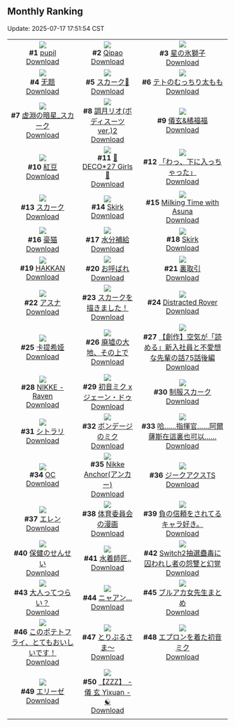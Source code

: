 ## Monthly Ranking
Update: 2025-07-17 17:51:54 CST

|      |      |      |
| :----: | :----: | :----: |
| ![](https://i.pixiv.re/c/240x480/img-master/img/2025/06/19/00/00/11/131715282_p0_master1200.jpg)<br>**#1** [pupil](https://www.pixiv.net/artworks/131715282)<br>[Download](https://i.pixiv.re/img-original/img/2025/06/19/00/00/11/131715282_p0.jpg) | ![](https://i.pixiv.re/c/240x480/img-master/img/2025/06/19/00/00/51/131715482_p0_master1200.jpg)<br>**#2** [Qipao](https://www.pixiv.net/artworks/131715482)<br>[Download](https://i.pixiv.re/img-original/img/2025/06/19/00/00/51/131715482_p0.png) | ![](https://i.pixiv.re/c/240x480/img-master/img/2025/06/17/00/00/12/131645575_p0_master1200.jpg)<br>**#3** [星の氷獅子](https://www.pixiv.net/artworks/131645575)<br>[Download](https://i.pixiv.re/img-original/img/2025/06/17/00/00/12/131645575_p0.jpg) |
| ![](https://i.pixiv.re/c/240x480/img-master/img/2025/06/19/12/24/10/131729082_p0_master1200.jpg)<br>**#4** [无题](https://www.pixiv.net/artworks/131729082)<br>[Download](https://i.pixiv.re/img-original/img/2025/06/19/12/24/10/131729082_p0.png) | ![](https://i.pixiv.re/c/240x480/img-master/img/2025/06/19/01/02/47/131717936_p0_master1200.jpg)<br>**#5** [スカーク🎨](https://www.pixiv.net/artworks/131717936)<br>[Download](https://i.pixiv.re/img-original/img/2025/06/19/01/02/47/131717936_p0.jpg) | ![](https://i.pixiv.re/c/240x480/img-master/img/2025/06/19/00/00/11/131715276_p0_master1200.jpg)<br>**#6** [テトのむっちり太もも](https://www.pixiv.net/artworks/131715276)<br>[Download](https://i.pixiv.re/img-original/img/2025/06/19/00/00/11/131715276_p0.png) |
| ![](https://i.pixiv.re/c/240x480/img-master/img/2025/06/19/00/19/08/131716466_p0_master1200.jpg)<br>**#7** [虚淵の暗星_スカーク](https://www.pixiv.net/artworks/131716466)<br>[Download](https://i.pixiv.re/img-original/img/2025/06/19/00/19/08/131716466_p0.png) | ![](https://i.pixiv.re/c/240x480/img-master/img/2025/06/18/19/00/39/131703202_p0_master1200.jpg)<br>**#8** [調月リオ(ボディスーツver.)2](https://www.pixiv.net/artworks/131703202)<br>[Download](https://i.pixiv.re/img-original/img/2025/06/18/19/00/39/131703202_p0.png) | ![](https://i.pixiv.re/c/240x480/img-master/img/2025/06/19/21/04/01/131742302_p0_master1200.jpg)<br>**#9** [儀玄&橘福福](https://www.pixiv.net/artworks/131742302)<br>[Download](https://i.pixiv.re/img-original/img/2025/06/19/21/04/01/131742302_p0.jpg) |
| ![](https://i.pixiv.re/c/240x480/img-master/img/2025/06/19/23/04/23/131747277_p0_master1200.jpg)<br>**#10** [紅豆](https://www.pixiv.net/artworks/131747277)<br>[Download](https://i.pixiv.re/img-original/img/2025/06/19/23/04/23/131747277_p0.jpg) | ![](https://i.pixiv.re/c/240x480/img-master/img/2025/06/20/00/00/12/131749513_p0_master1200.jpg)<br>**#11** [💜DECO*27 Girls🩷](https://www.pixiv.net/artworks/131749513)<br>[Download](https://i.pixiv.re/img-original/img/2025/06/20/00/00/12/131749513_p0.jpg) | ![](https://i.pixiv.re/c/240x480/img-master/img/2025/06/18/00/00/10/131680627_p0_master1200.jpg)<br>**#12** [「わっ、下に入っちゃった」](https://www.pixiv.net/artworks/131680627)<br>[Download](https://i.pixiv.re/img-original/img/2025/06/18/00/00/10/131680627_p0.png) |
| ![](https://i.pixiv.re/c/240x480/img-master/img/2025/06/19/00/01/03/131715511_p0_master1200.jpg)<br>**#13** [スカーク](https://www.pixiv.net/artworks/131715511)<br>[Download](https://i.pixiv.re/img-original/img/2025/06/19/00/01/03/131715511_p0.jpg) | ![](https://i.pixiv.re/c/240x480/img-master/img/2025/06/19/20/54/07/131741703_p0_master1200.jpg)<br>**#14** [Skirk](https://www.pixiv.net/artworks/131741703)<br>[Download](https://i.pixiv.re/img-original/img/2025/06/19/20/54/07/131741703_p0.png) | ![](https://i.pixiv.re/c/240x480/img-master/img/2025/06/19/00/02/24/131715676_p0_master1200.jpg)<br>**#15** [Milking Time with Asuna](https://www.pixiv.net/artworks/131715676)<br>[Download](https://i.pixiv.re/img-original/img/2025/06/19/00/02/24/131715676_p0.jpg) |
| ![](https://i.pixiv.re/c/240x480/img-master/img/2025/06/19/20/42/41/131741296_p0_master1200.jpg)<br>**#16** [豪猫](https://www.pixiv.net/artworks/131741296)<br>[Download](https://i.pixiv.re/img-original/img/2025/06/19/20/42/41/131741296_p0.jpg) | ![](https://i.pixiv.re/c/240x480/img-master/img/2025/06/19/20/30/01/131740799_p0_master1200.jpg)<br>**#17** [水分補給](https://www.pixiv.net/artworks/131740799)<br>[Download](https://i.pixiv.re/img-original/img/2025/06/19/20/30/01/131740799_p0.png) | ![](https://i.pixiv.re/c/240x480/img-master/img/2025/06/18/20/00/08/131705087_p0_master1200.jpg)<br>**#18** [Skirk](https://www.pixiv.net/artworks/131705087)<br>[Download](https://i.pixiv.re/img-original/img/2025/06/18/20/00/08/131705087_p0.jpg) |
| ![](https://i.pixiv.re/c/240x480/img-master/img/2025/06/18/00/17/05/131681730_p0_master1200.jpg)<br>**#19** [HAKKAN](https://www.pixiv.net/artworks/131681730)<br>[Download](https://i.pixiv.re/img-original/img/2025/06/18/00/17/05/131681730_p0.png) | ![](https://i.pixiv.re/c/240x480/img-master/img/2025/06/19/00/00/09/131715257_p0_master1200.jpg)<br>**#20** [お呼ばれ](https://www.pixiv.net/artworks/131715257)<br>[Download](https://i.pixiv.re/img-original/img/2025/06/19/00/00/09/131715257_p0.png) | ![](https://i.pixiv.re/c/240x480/img-master/img/2025/06/19/20/07/39/131740032_p0_master1200.jpg)<br>**#21** [裏取引](https://www.pixiv.net/artworks/131740032)<br>[Download](https://i.pixiv.re/img-original/img/2025/06/19/20/07/39/131740032_p0.jpg) |
| ![](https://i.pixiv.re/c/240x480/img-master/img/2025/06/19/00/00/13/131715299_p0_master1200.jpg)<br>**#22** [アスナ](https://www.pixiv.net/artworks/131715299)<br>[Download](https://i.pixiv.re/img-original/img/2025/06/19/00/00/13/131715299_p0.png) | ![](https://i.pixiv.re/c/240x480/img-master/img/2025/06/19/00/00/16/131715325_p0_master1200.jpg)<br>**#23** [スカークを描きました！](https://www.pixiv.net/artworks/131715325)<br>[Download](https://i.pixiv.re/img-original/img/2025/06/19/00/00/16/131715325_p0.jpg) | ![](https://i.pixiv.re/c/240x480/img-master/img/2025/06/19/08/38/53/131725363_p0_master1200.jpg)<br>**#24** [Distracted Rover](https://www.pixiv.net/artworks/131725363)<br>[Download](https://i.pixiv.re/img-original/img/2025/06/19/08/38/53/131725363_p0.jpg) |
| ![](https://i.pixiv.re/c/240x480/img-master/img/2025/06/19/19/21/59/131738180_p0_master1200.jpg)<br>**#25** [卡提希娅](https://www.pixiv.net/artworks/131738180)<br>[Download](https://i.pixiv.re/img-original/img/2025/06/19/19/21/59/131738180_p0.png) | ![](https://i.pixiv.re/c/240x480/img-master/img/2025/06/19/06/00/01/131722839_p0_master1200.jpg)<br>**#26** [廃墟の大地、その上で](https://www.pixiv.net/artworks/131722839)<br>[Download](https://i.pixiv.re/img-original/img/2025/06/19/06/00/01/131722839_p0.png) | ![](https://i.pixiv.re/c/240x480/img-master/img/2025/06/19/17/58/14/131735558_p0_master1200.jpg)<br>**#27** [【創作】空気が「読める」新入社員と不愛想な先輩の話75話後編](https://www.pixiv.net/artworks/131735558)<br>[Download](https://i.pixiv.re/img-original/img/2025/06/19/17/58/14/131735558_p0.jpg) |
| ![](https://i.pixiv.re/c/240x480/img-master/img/2025/06/19/07/00/04/131723785_p0_master1200.jpg)<br>**#28** [NIKKE - Raven](https://www.pixiv.net/artworks/131723785)<br>[Download](https://i.pixiv.re/img-original/img/2025/06/19/07/00/04/131723785_p0.png) | ![](https://i.pixiv.re/c/240x480/img-master/img/2025/06/18/00/00/11/131680640_p0_master1200.jpg)<br>**#29** [初音ミク x ジェーン・ドゥ](https://www.pixiv.net/artworks/131680640)<br>[Download](https://i.pixiv.re/img-original/img/2025/06/18/00/00/11/131680640_p0.png) | ![](https://i.pixiv.re/c/240x480/img-master/img/2025/06/19/00/04/37/131715813_p0_master1200.jpg)<br>**#30** [制服スカーク](https://www.pixiv.net/artworks/131715813)<br>[Download](https://i.pixiv.re/img-original/img/2025/06/19/00/04/37/131715813_p0.jpg) |
| ![](https://i.pixiv.re/c/240x480/img-master/img/2025/06/19/01/04/38/131717999_p0_master1200.jpg)<br>**#31** [シトラリ](https://www.pixiv.net/artworks/131717999)<br>[Download](https://i.pixiv.re/img-original/img/2025/06/19/01/04/38/131717999_p0.jpg) | ![](https://i.pixiv.re/c/240x480/img-master/img/2025/06/21/00/00/22/131784405_p0_master1200.jpg)<br>**#32** [ボンデージのミク](https://www.pixiv.net/artworks/131784405)<br>[Download](https://i.pixiv.re/img-original/img/2025/06/21/00/00/22/131784405_p0.png) | ![](https://i.pixiv.re/c/240x480/img-master/img/2025/06/17/18/54/11/131668325_p0_master1200.jpg)<br>**#33** [哈……指揮官……阿爾薩斯在這裏也可以……](https://www.pixiv.net/artworks/131668325)<br>[Download](https://i.pixiv.re/img-original/img/2025/06/17/18/54/11/131668325_p0.jpg) |
| ![](https://i.pixiv.re/c/240x480/img-master/img/2025/06/18/19/37/46/131704359_p0_master1200.jpg)<br>**#34** [OC](https://www.pixiv.net/artworks/131704359)<br>[Download](https://i.pixiv.re/img-original/img/2025/06/18/19/37/46/131704359_p0.png) | ![](https://i.pixiv.re/c/240x480/img-master/img/2025/06/18/00/00/16/131680682_p0_master1200.jpg)<br>**#35** [Nikke Anchor(アンカー)](https://www.pixiv.net/artworks/131680682)<br>[Download](https://i.pixiv.re/img-original/img/2025/06/18/00/00/16/131680682_p0.png) | ![](https://i.pixiv.re/c/240x480/img-master/img/2025/06/18/12/16/33/131694446_p0_master1200.jpg)<br>**#36** [ジークアクスTS](https://www.pixiv.net/artworks/131694446)<br>[Download](https://i.pixiv.re/img-original/img/2025/06/18/12/16/33/131694446_p0.jpg) |
| ![](https://i.pixiv.re/c/240x480/img-master/img/2025/06/18/12/30/01/131694704_p0_master1200.jpg)<br>**#37** [エレン](https://www.pixiv.net/artworks/131694704)<br>[Download](https://i.pixiv.re/img-original/img/2025/06/18/12/30/01/131694704_p0.jpg) | ![](https://i.pixiv.re/c/240x480/img-master/img/2025/06/18/00/13/02/131681568_p0_master1200.jpg)<br>**#38** [体育委員会の漫画](https://www.pixiv.net/artworks/131681568)<br>[Download](https://i.pixiv.re/img-original/img/2025/06/18/00/13/02/131681568_p0.png) | ![](https://i.pixiv.re/c/240x480/img-master/img/2025/06/20/09/01/31/131747432_p0_master1200.jpg)<br>**#39** [負の信頼をされてるキャラ好き。](https://www.pixiv.net/artworks/131747432)<br>[Download](https://i.pixiv.re/img-original/img/2025/06/20/09/01/31/131747432_p0.jpg) |
| ![](https://i.pixiv.re/c/240x480/img-master/img/2025/06/17/20/19/47/131671426_p0_master1200.jpg)<br>**#40** [保健のせんせい](https://www.pixiv.net/artworks/131671426)<br>[Download](https://i.pixiv.re/img-original/img/2025/06/17/20/19/47/131671426_p0.png) | ![](https://i.pixiv.re/c/240x480/img-master/img/2025/06/17/19/14/23/131669080_p0_master1200.jpg)<br>**#41** [水着師匠..](https://www.pixiv.net/artworks/131669080)<br>[Download](https://i.pixiv.re/img-original/img/2025/06/17/19/14/23/131669080_p0.png) | ![](https://i.pixiv.re/c/240x480/img-master/img/2025/06/21/21/30/02/131817584_p0_master1200.jpg)<br>**#42** [Switch2抽選蠱毒に囚われし者の怨讐と幻覚](https://www.pixiv.net/artworks/131817584)<br>[Download](https://i.pixiv.re/img-original/img/2025/06/21/21/30/02/131817584_p0.jpg) |
| ![](https://i.pixiv.re/c/240x480/img-master/img/2025/06/19/11/37/56/131706396_p0_master1200.jpg)<br>**#43** [大人ってつらい？](https://www.pixiv.net/artworks/131706396)<br>[Download](https://i.pixiv.re/img-original/img/2025/06/19/11/37/56/131706396_p0.jpg) | ![](https://i.pixiv.re/c/240x480/img-master/img/2025/06/18/18/54/50/131702875_p0_master1200.jpg)<br>**#44** [ニャアン…](https://www.pixiv.net/artworks/131702875)<br>[Download](https://i.pixiv.re/img-original/img/2025/06/18/18/54/50/131702875_p0.png) | ![](https://i.pixiv.re/c/240x480/img-master/img/2025/06/19/11/20/18/131727854_p0_master1200.jpg)<br>**#45** [ブルアカ女先生まとめ](https://www.pixiv.net/artworks/131727854)<br>[Download](https://i.pixiv.re/img-original/img/2025/06/19/11/20/18/131727854_p0.jpg) |
| ![](https://i.pixiv.re/c/240x480/img-master/img/2025/06/17/18/00/08/131666575_p0_master1200.jpg)<br>**#46** [このポテトフライ、とてもおいしいです！](https://www.pixiv.net/artworks/131666575)<br>[Download](https://i.pixiv.re/img-original/img/2025/06/17/18/00/08/131666575_p0.png) | ![](https://i.pixiv.re/c/240x480/img-master/img/2025/06/21/00/18/56/131785540_p0_master1200.jpg)<br>**#47** [とりぷるさま〜](https://www.pixiv.net/artworks/131785540)<br>[Download](https://i.pixiv.re/img-original/img/2025/06/21/00/18/56/131785540_p0.png) | ![](https://i.pixiv.re/c/240x480/img-master/img/2025/06/17/00/00/21/131645656_p0_master1200.jpg)<br>**#48** [エプロンを着た初音ミク](https://www.pixiv.net/artworks/131645656)<br>[Download](https://i.pixiv.re/img-original/img/2025/06/17/00/00/21/131645656_p0.png) |
| ![](https://i.pixiv.re/c/240x480/img-master/img/2025/06/18/00/00/12/131680645_p0_master1200.jpg)<br>**#49** [エリーゼ](https://www.pixiv.net/artworks/131680645)<br>[Download](https://i.pixiv.re/img-original/img/2025/06/18/00/00/12/131680645_p0.jpg) | ![](https://i.pixiv.re/c/240x480/img-master/img/2025/06/21/10/55/57/131798091_p0_master1200.jpg)<br>**#50** [【ZZZ】 - 儀 玄  Yixuan -  ☯](https://www.pixiv.net/artworks/131798091)<br>[Download](https://i.pixiv.re/img-original/img/2025/06/21/10/55/57/131798091_p0.png) |
|      |
